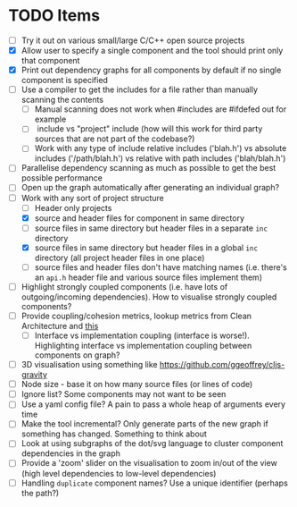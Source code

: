 # TODO Items

- [ ] Try it out on various small/large C/C++ open source projects
- [x] Allow user to specify a single component and the tool should print only that component
- [x] Print out dependency graphs for all components by default if no single component is specified
- [ ] Use a compiler to get the includes for a file rather than manually scanning the contents
  - [ ] Manual scanning does not work when #includes are #ifdefed out for example
  - [ ] <system> include vs "project" include (how will this work for third party sources that are not part of the codebase?)
  - [ ] Work with any type of include relative includes ('blah.h') vs absolute includes ('/path/blah.h') vs relative with path includes ('blah/blah.h')
- [ ] Parallelise dependency scanning as much as possible to get the best possible performance
- [ ] Open up the graph automatically after generating an individual graph?
- [ ] Work with any sort of project structure
  - [ ] Header only projects
  - [x] source and header files for component in same directory
  - [ ] source files in same directory but header files in a separate `inc` directory
  - [x] source files in same directory but header files in a global `inc` directory (all project header files in one place)
  - [ ] source files and header files don't have matching names (i.e. there's an `api.h` header file and various source files implement them)
- [ ] Highlight strongly coupled components (i.e. have lots of outgoing/incoming dependencies). How to visualise strongly coupled components?
- [ ] Provide coupling/cohesion metrics, lookup metrics from Clean Architecture and [this](https://softwareengineering.stackexchange.com/questions/151004/are-there-metrics-for-cohesion-and-coupling)
  - [ ] Interface vs implementation coupling (interface is worse!). Highlighting interface vs implementation coupling between components on graph?
- [ ] 3D visualisation using something like https://github.com/ggeoffrey/cljs-gravity
- [ ] Node size - base it on how many source files (or lines of code)
- [ ] Ignore list? Some components may not want to be seen
- [ ] Use a yaml config file? A pain to pass a whole heap of arguments every time
- [ ] Make the tool incremental? Only generate parts of the new graph if something has changed. Something to think about
- [ ] Look at using subgraphs of the dot/svg language to cluster component dependencies in the graph
- [ ] Provide a 'zoom' slider on the visualisation to zoom in/out of the view (high level dependencies to low-level dependencies)
- [ ] Handling `duplicate` component names? Use a unique identifier (perhaps the path?)
